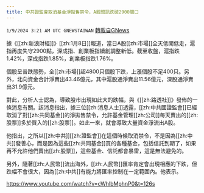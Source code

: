 ```yaml
---
title: 中共證監會取消基金淨拋售禁令，A股聞訊跌破2900關口
---
```

`1/9/2024 3:21 AM UTC GNEWSTAIWAN` [轉載自GNews](https://gnews.org/articles/2199096)



據《[[zh:新浪財經]]》[[zh:1月8日]]報道，當日A股[[zh:市場]]全天低開低走，滬指再度失守2900點，深成指、創業板指續創調整新低。截至收盤，滬指跌1.42%，深成指跌1.85%，創業板指跌1.76%。  

個股呈普跌態勢，全[[zh:市場]]超4800只個股下跌，上漲個股不足400只。另外，北向資金合計淨賣出43.46億元，其中滬股通淨賣出11.56億元，深股通淨賣出31.9億元。

  

對此，分析人士認為，導致股市出現如此大的跌幅，與《[[zh:路透社]]》發佈的一條消息有關。該消息指出，據三位[[zh:消息人士]]透露，[[zh:中共國證監會]]已經取消了對[[zh:共同基金]]的淨拋售禁令，允許基金管理[[zh:公司]]每天賣出的[[zh:股票]]多於買入的[[zh:股票]]。如此一來，就會導致大量資金淨流出A股。

  

他指出，之所以[[zh:中共]][[zh:證監會]]在這個時候取消禁令，不是因為[[zh:中共]]發善心，而是因為這些[[zh:共同基金]]買的各種基金，包括信託到期了，如果再不允許他們賣出[[zh:股票]]，這些基金、信託都會暴雷，這是無法避免的。

  

另外，隨著[[zh:人民幣]]流出海外，[[zh:人民幣]]匯率肯定會出現相應的下跌，但跌幅不會很大，因為[[zh:中共]]有能力將匯率控制在一定範圍內。他表示。

[https://www.youtube.com/watch?v=cWhlbMphnP0&t=126s ](https://www.youtube.com/watch?v=cWhlbMphnP0&t=126s )


